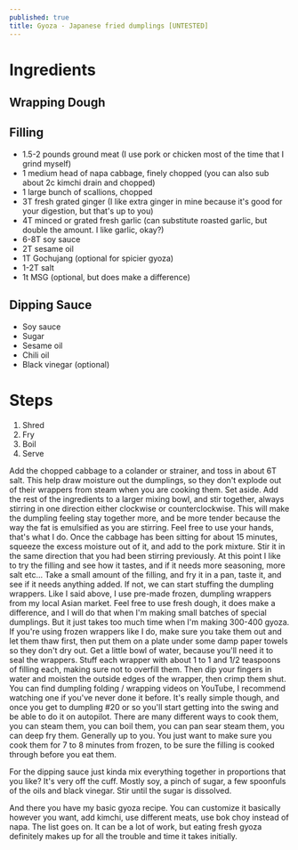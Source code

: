 ```yaml
---
published: true
title: Gyoza - Japanese fried dumplings [UNTESTED]
---
```


# Ingredients

## Wrapping Dough

## Filling
 - 1.5-2 pounds ground meat (I use pork or chicken most of the time that I grind myself)
 - 1 medium head of napa cabbage, finely chopped (you can also sub about 2c kimchi drain and chopped)
 - 1 large bunch of scallions, chopped
 - 3T fresh grated ginger (I like extra ginger in mine because it's good for your digestion, but that's up to you)
 - 4T minced or grated fresh garlic (can substitute roasted garlic, but double the amount. I like garlic, okay?)
 - 6-8T soy sauce
 - 2T sesame oil
 - 1T Gochujang (optional for spicier gyoza)
 - 1-2T salt
 - 1t MSG (optional, but does make a difference)

## Dipping Sauce

 - Soy sauce
 - Sugar
 - Sesame oil
 - Chili oil
 - Black vinegar (optional)

# Steps

 1. Shred
 2. Fry
 3. Boil
 4. Serve


Add the chopped cabbage to a colander or strainer, and toss in about 6T salt. This help draw moisture out the dumplings, so they don't explode out of their wrappers from steam when you are cooking them. Set aside.
Add the rest of the ingredients to a larger mixing bowl, and stir together, always stirring in one direction either clockwise or counterclockwise. This will make the dumpling feeling stay together more, and be more tender because the way the fat is emulsified as you are stirring. Feel free to use your hands, that's what I do.
Once the cabbage has been sitting for about 15 minutes, squeeze the excess moisture out of it, and add to the pork mixture. Stir it in the same direction that you had been stirring previously.
At this point I like to try the filling and see how it tastes, and if it needs more seasoning, more salt etc... 
Take a small amount of the filling, and fry it in a pan, taste it, and see if it needs anything added. If not, we can start stuffing the dumpling wrappers.
Like I said above, I use pre-made frozen, dumpling wrappers from my local Asian market. Feel free to use fresh dough, it does make a difference, and I will do that when I'm making small batches of special dumplings. But it just takes too much time when I'm making 300-400 gyoza.
If you're using frozen wrappers like I do, make sure you take them out and let them thaw first, then put them on a plate under some damp paper towels so they don't dry out. Get a little bowl of water, because you'll need it to seal the wrappers. Stuff each wrapper with about 1 to 1 and 1/2 teaspoons of filling each, making sure not to overfill them. Then dip your fingers in water and moisten the outside edges of the wrapper, then crimp them shut. You can find dumpling folding / wrapping videos on YouTube, I recommend watching one if you've never done it before. It's really simple though, and once you get to dumpling #20 or so you'll start getting into the swing and be able to do it on autopilot.
There are many different ways to cook them, you can steam them, you can boil them, you can pan sear steam them, you can deep fry them. Generally up to you. You just want to make sure you cook them for 7 to 8 minutes from frozen, to be sure the filling is cooked through before you eat them.

For the dipping sauce just kinda mix everything together in proportions that you like? It's very off the cuff. Mostly soy, a pinch of sugar, a few spoonfuls of the oils and black vinegar. Stir until the sugar is dissolved.

And there you have my basic gyoza recipe. You can customize it basically however you want, add kimchi, use different meats, use bok choy instead of napa. The list goes on. It can be a lot of work, but eating fresh gyoza definitely makes up for all the trouble and time it takes initially. 
